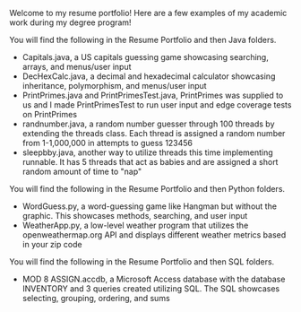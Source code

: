 Welcome to my resume portfolio! Here are a few examples of my academic work during my degree program!

You will find the following in the Resume Portfolio and then Java folders. 
- Capitals.java, a US capitals guessing game showcasing searching, arrays, and menus/user input
- DecHexCalc.java, a decimal and hexadecimal calculator showcasing inheritance, polymorphism, and menus/user input
- PrintPrimes.java and PrintPrimesTest.java, PrintPrimes was supplied to us and I made PrintPrimesTest to run user input and edge coverage tests on PrintPrimes
- randnumber.java, a random number guesser through 100 threads by extending the threads class. Each thread is assigned a random number from 1-1,000,000 in attempts to guess 123456
- sleepbby.java, another way to utilize threads this time implementing runnable. It has 5 threads that act as babies and are assigned a short random amount of time to "nap"

You will find the following in the Resume Portfolio and then Python folders.
- WordGuess.py, a word-guessing game like Hangman but without the graphic. This showcases methods, searching, and user input
- WeatherApp.py, a low-level weather program that utilizes the openweathermap.org API and displays different weather metrics based in your zip code

You will find the following in the Resume Portfolio and then SQL folders.
- MOD 8 ASSIGN.accdb, a Microsoft Access database with the database INVENTORY and 3 queries created utilizing SQL. The SQL showcases selecting, grouping, ordering, and sums
